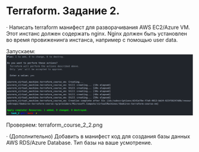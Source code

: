 # Terraform. Задание 2.

· Написать terraform манифест для разворачивания AWS EC2/Azure VM. Этот инстанс должен содержать nginx. Nginx должен быть установлен во время провиженинга инстанса, например с помощью user data.

Запускаем:
![alt tag](terraform_course_2_1.png)

Проверяем:
terraform_course_2_2.png

· (Дополнительно) Добавить в манифест код для создания базы данных AWS RDS/Azure Database. Тип базы на ваше усмотрение.
